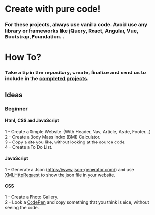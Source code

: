 # Create with pure code!

### For these projects, always use vanilla code. Avoid use any library or frameworks like jQuery, React, Angular, Vue, Bootstrap, Foundation...

# How To? 
### Take a tip in the repository, create, finalize and send us to include in the [completed projects](create-with-pure-code/PROJECTS.md).

## Ideas

### Beginner
#### Html, CSS and JavaScript
1 - Create a Simple Website. (With Header, Nav, Article, Aside, Footer...) <br>
2 - Create a Body Mass Index (BMI) Calculator. <br>
3 - Copy a site you like, without looking at the source code. <br>
4 - Create a To Do List. <br>

#### JavaScript
1 - Generate a Json (https://www.json-generator.com/) and use [XMLHttpRequest](https://developer.mozilla.org/en-US/docs/Web/API/XMLHttpRequest) to show the json file in your website.

#### CSS
1 - Create a Photo Gallery. <br>
2 - Look a [CodePen](codepen.io) and copy something that you think is nice, without seeing the code. <br>
